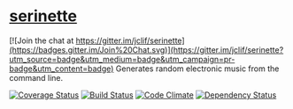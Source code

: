 # [serinette](http://jclif.github.io/serinette/)

[![Join the chat at https://gitter.im/jclif/serinette](https://badges.gitter.im/Join%20Chat.svg)](https://gitter.im/jclif/serinette?utm_source=badge&utm_medium=badge&utm_campaign=pr-badge&utm_content=badge)
Generates random electronic music from the command line.

[![Coverage Status](https://coveralls.io/repos/jclif/serinette/badge.svg)](https://coveralls.io/r/jclif/serinette)
[![Build Status](https://travis-ci.org/jclif/serinette.svg?branch=master)](https://travis-ci.org/jclif/serinette)
[![Code Climate](https://codeclimate.com/github/jclif/serinette/badges/gpa.svg)](https://codeclimate.com/github/jclif/serinette)
[![Dependency Status](https://gemnasium.com/jclif/serinette.svg)](https://gemnasium.com/jclif/serinette)
